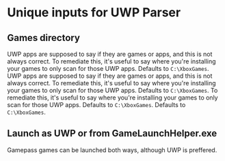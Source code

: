 # Unique inputs for UWP Parser

## Games directory

UWP apps are supposed to say if they are games or apps, and this is not always correct. To remediate this, it's useful to say where you're installing your games to only scan for those UWP apps. Defaults to `C:\XboxGames`. UWP apps are supposed to say if they are games or apps, and this is not always correct. To remediate this, it's useful to say where you're installing your games to only scan for those UWP apps. Defaults to `C:\XboxGames`. To remediate this, it's useful to say where you're installing your games to only scan for those UWP apps. Defaults to `C:\XboxGames`. Defaults to `C:\XboxGames`.

## Launch as UWP or from GameLaunchHelper.exe

Gamepass games can be launched both ways, although UWP is preffered.